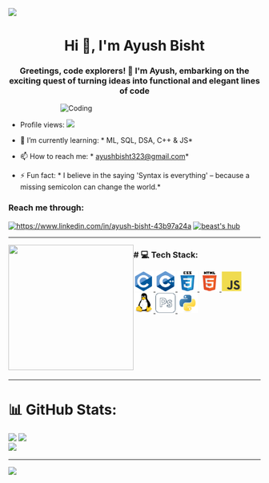 <img src="https://img.freepik.com/free-vector/hand-drawn-web-developers_23-2148819604.jpg?w=996&t=st=1706286486~exp=1706287086~hmac=86fc14a284c6943c33c51afb1f797d89f1b639864bb8fecb770dd2944a0cdb02"></img>
<h1 align="center">Hi 👋, I'm Ayush Bisht</h1> 

<h3 align="center">Greetings, code explorers! 🚀 I'm Ayush, embarking on the exciting quest of turning ideas into functional and elegant lines of code</h3>
<img align="right" alt="Coding" width="400" src="https://i.pinimg.com/originals/e4/26/70/e426702edf874b181aced1e2fa5c6cde.gif">
<p align="left"> <img src="[https://komarev.com/ghpvc/?username=ayubi01&label=Profile%20views&color=0e75b6&style=flat](https://i.pinimg.com/originals/e4/26/70/e426702edf874b181aced1e2fa5c6cde.gif)" alt="" /> </p>

- Profile views:
[![](https://visitcount.itsvg.in/api?id=Ayushbi01&label=7&pretty=true)](https://visitcount.itsvg.in)


- 🌱 I’m currently learning: *  ML, SQL, DSA, C++ & JS*

- 📫 How to reach me: *  ayushbisht323@gmail.com*

- ⚡ Fun fact: *  I believe in the saying 'Syntax is everything' – because a missing semicolon can change the world.*

<h3 align="left">Reach me through:</h3>
<p align="left">
<a href="https://linkedin.com/in/https://www.linkedin.com/in/ayush-bisht-43b97a24a" target="blank"><img align="center" src="https://raw.githubusercontent.com/rahuldkjain/github-profile-readme-generator/master/src/images/icons/Social/linked-in-alt.svg" alt="https://www.linkedin.com/in/ayush-bisht-43b97a24a" height="30" width="40" /></a>
<a href="https://www.youtube.com/c/beast's hub" target="blank"><img align="center" src="https://raw.githubusercontent.com/rahuldkjain/github-profile-readme-generator/master/src/images/icons/Social/youtube.svg" alt="beast's hub" height="30" width="40" /></a>
</p>
<hr>

<img src="https://img.freepik.com/free-vector/hacker-operating-laptop-cartoon-icon-illustration-technology-icon-concept-isolated-flat-cartoon-style_138676-2387.jpg?w=740&t=st=1706286676~exp=1706287276~hmac=e76e80c4721c71abe38cf51f41074878981be2f3196bda55b01e4639bd6470aa" align="left" style="height:250px; width:250px"></img>

<h3 ># 💻 Tech Stack:</h3>

<p align="left"> <a href="https://www.cprogramming.com/" target="_blank" rel="noreferrer"> <img src="https://raw.githubusercontent.com/devicons/devicon/master/icons/c/c-original.svg" alt="c" width="40" height="40"/> </a> <a href="https://www.w3schools.com/cpp/" target="_blank" rel="noreferrer"> <img src="https://raw.githubusercontent.com/devicons/devicon/master/icons/cplusplus/cplusplus-original.svg" alt="cplusplus" width="40" height="40"/> </a> <a href="https://www.w3schools.com/css/" target="_blank" rel="noreferrer"> <img src="https://raw.githubusercontent.com/devicons/devicon/master/icons/css3/css3-original-wordmark.svg" alt="css3" width="40" height="40"/> </a> <a href="https://www.w3.org/html/" target="_blank" rel="noreferrer"> <img src="https://raw.githubusercontent.com/devicons/devicon/master/icons/html5/html5-original-wordmark.svg" alt="html5" width="40" height="40"/> </a> <a href="https://developer.mozilla.org/en-US/docs/Web/JavaScript" target="_blank" rel="noreferrer"> <img src="https://raw.githubusercontent.com/devicons/devicon/master/icons/javascript/javascript-original.svg" alt="javascript" width="40" height="40"/> </a> <a href="https://www.linux.org/" target="_blank" rel="noreferrer"> <img src="https://raw.githubusercontent.com/devicons/devicon/master/icons/linux/linux-original.svg" alt="linux" width="40" height="40"/> </a> <a href="https://www.photoshop.com/en" target="_blank" rel="noreferrer"> <img src="https://raw.githubusercontent.com/devicons/devicon/master/icons/photoshop/photoshop-line.svg" alt="photoshop" width="40" height="40"/> </a> <a href="https://www.python.org" target="_blank" rel="noreferrer"> <img src="https://raw.githubusercontent.com/devicons/devicon/master/icons/python/python-original.svg" alt="python" width="40" height="40"/> </a> </p>
  <br>
  <br><br>
  <br><br><br>
<hr>

# 📊 GitHub Stats:
![](https://github-readme-stats.vercel.app/api?username=Ayubi01&theme=radical&hide_border=false&include_all_commits=false&count_private=false)
![](https://github-readme-streak-stats.herokuapp.com/?user=Ayubi01&theme=radical&hide_border=false)<br/>
![](https://github-readme-stats.vercel.app/api/top-langs/?username=Ayubi01&theme=radical&hide_border=false&include_all_commits=false&count_private=false&layout=compact)

---
[![](https://visitcount.itsvg.in/api?id=Ayubi01&icon=3&color=3)](https://visitcount.itsvg.in)


<!-- Proudly created with GPRM ( https://gprm.itsvg.in ) -->
